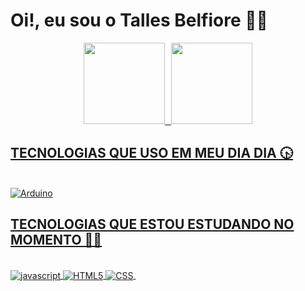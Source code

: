 <h1> Oi!, eu sou o Talles Belfiore 👋🏻 </h1>

<div align="center">
  <a href="https://github.com/TallesBelfiore">
  <img height="130em"  src="https://github-readme-stats.vercel.app/api?username=TallesBelfiore&show_icons=true&theme=highcontrast&include_all_commits=true&count_private=true"/>⠀<img height="130em"  src="https://github-readme-stats.vercel.app/api/top-langs/?username=TallesBelfiore&layout=compact&langs_count=7&theme=highcontrast"/>
</div>

<h2>TECNOLOGIAS QUE USO EM MEU DIA DIA 🕟 </h2> 
<div style="display: inline_block"><br>
  <img align="center" alt="Arduino"  src="https://img.shields.io/badge/Arduino_IDE-00979D?style=for-the-badge&logo=arduino&logoColor=white">
 </div>
  
 <h2>TECNOLOGIAS QUE ESTOU ESTUDANDO NO MOMENTO 👨‍🎓 </h2> 
<div style="display: inline_block"><br>
  <img align="center"  alt="javascript"  src="https://img.shields.io/badge/JavaScript-F7DF1E?style=for-the-badge&logo=javascript&logoColor=black">
   <img align="center" alt="HTML5"  src="https://img.shields.io/badge/HTML5-E34F26?style=for-the-badge&logo=html5&logoColor=white">
   <img align="center" alt="CSS"  src="https://img.shields.io/badge/CSS-239120?&style=for-the-badge&logo=css3&logoColor=white">
   <img align="center" alt="" src="">
  
 </div>
  
  <!-- links usados
 https://dev.to/envoy_/150-badges-for-github-pnk#social -->

